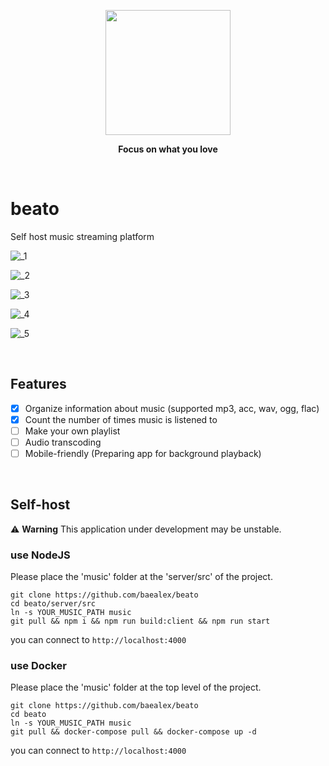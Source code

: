 
<p align="center">
    <a href="https://github.com/baealex/Cally/">
        <img width="200px" src="https://github.com/baealex/beato/assets/35596687/59c7b5fd-abb3-4bfc-aec1-961c3b19f4e6">
    </a>
</p>

<p align="center">
    <strong>Focus on what you love</strong>
</p>

<br>

# beato

Self host music streaming platform

![_1](https://github.com/baealex/beato/assets/35596687/ce4cd1a3-4e2d-41b3-9ea8-5fcf3122d2f9)

![_2](https://github.com/baealex/beato/assets/35596687/69ab72d6-96a3-433d-a88f-145acd1148af)

![_3](https://github.com/baealex/beato/assets/35596687/f658b973-cb68-41ff-a95d-2f20d1a08591)

![_4](https://github.com/baealex/beato/assets/35596687/20b3745c-c039-4b5a-a947-6457de3177ef)

![_5](https://github.com/baealex/beato/assets/35596687/1a79091d-b02a-4bf2-8458-b7b3d6e4fdb0)

<br>

## Features

- [x] Organize information about music (supported mp3, acc, wav, ogg, flac)
- [x] Count the number of times music is listened to
- [ ] Make your own playlist
- [ ] Audio transcoding
- [ ] Mobile-friendly (Preparing app for background playback)

<br>

## Self-host

⚠️ **Warning** This application under development may be unstable.

### use NodeJS

Please place the 'music' folder at the 'server/src' of the project.

```
git clone https://github.com/baealex/beato
cd beato/server/src
ln -s YOUR_MUSIC_PATH music
git pull && npm i && npm run build:client && npm run start
```

you can connect to `http://localhost:4000`

### use Docker

Please place the 'music' folder at the top level of the project.

```
git clone https://github.com/baealex/beato
cd beato
ln -s YOUR_MUSIC_PATH music
git pull && docker-compose pull && docker-compose up -d
```

you can connect to `http://localhost:4000`
